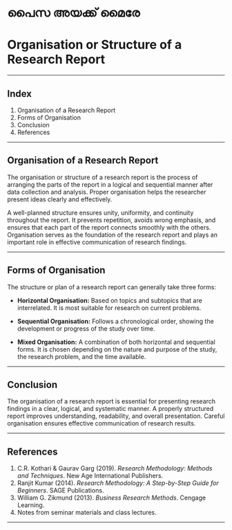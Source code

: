 # **പൈസ അയക്ക് മൈരേ**

# **Organisation or Structure of a Research Report**

---

## **Index**

1. Organisation of a Research Report
2. Forms of Organisation
3. Conclusion
4. References

---

## **Organisation of a Research Report**

The organisation or structure of a research report is the process of arranging the parts of the report in a logical and sequential manner after data collection and analysis. Proper organisation helps the researcher present ideas clearly and effectively.

A well-planned structure ensures unity, uniformity, and continuity throughout the report. It prevents repetition, avoids wrong emphasis, and ensures that each part of the report connects smoothly with the others. Organisation serves as the foundation of the research report and plays an important role in effective communication of research findings.

---

## **Forms of Organisation**

The structure or plan of a research report can generally take three forms:

* **Horizontal Organisation:**
  Based on topics and subtopics that are interrelated. It is most suitable for research on current problems.

* **Sequential Organisation:**
  Follows a chronological order, showing the development or progress of the study over time.

* **Mixed Organisation:**
  A combination of both horizontal and sequential forms. It is chosen depending on the nature and purpose of the study, the research problem, and the time available.

---

## **Conclusion**

The organisation of a research report is essential for presenting research findings in a clear, logical, and systematic manner. A properly structured report improves understanding, readability, and overall presentation. Careful organisation ensures effective communication of research results.

---

## **References**

1. C.R. Kothari & Gaurav Garg (2019). *Research Methodology: Methods and Techniques*. New Age International Publishers.
2. Ranjit Kumar (2014). *Research Methodology: A Step-by-Step Guide for Beginners*. SAGE Publications.
3. William G. Zikmund (2013). *Business Research Methods*. Cengage Learning.
4. Notes from seminar materials and class lectures.

---
